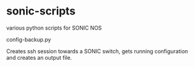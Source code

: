 # sonic-scripts
various python scripts for SONIC NOS

config-backup.py

Creates ssh session towards a SONIC switch, gets running configuration and creates an output file. 

